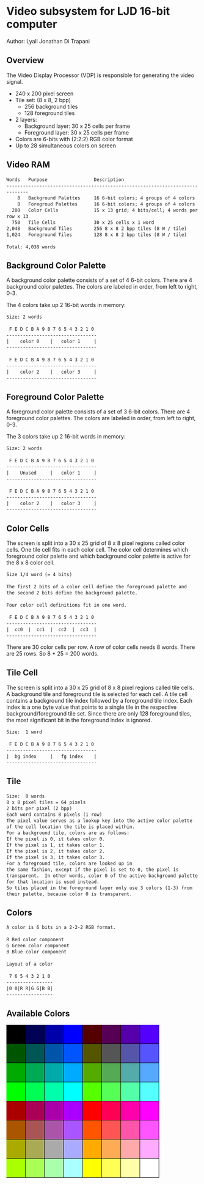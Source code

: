 <!-- Author:  Lyall Jonathan Di Trapani =========|=========|======== -->
Video subsystem for LJD 16-bit computer
=======================================

Author:  Lyall Jonathan Di Trapani


Overview
--------

The Video Display Processor (VDP) is responsible
for generating the video signal.

- 240 x 200 pixel screen
- Tile set: (8 x 8, 2 bpp)
    - 256 background tiles
    - 128 foreground tiles
- 2 layers:
    - Background layer: 30 x 25 cells per frame
    - Foreground layer: 30 x 25 cells per frame
- Colors are 6-bits with (2:2:2) RGB color format
- Up to 28 simultaneous colors on screen


Video RAM
---------

```
Words   Purpose                 Description
------------------------------------------------------------------------------
    8   Background Palettes     16 6-bit colors; 4 groups of 4 colors
    8   Foregroud Palettes      16 6-bit colors; 4 groups of 4 colors
  200   Color Cells             15 x 13 grid; 4 bits/cell; 4 words per row x 13
  750   Tile Cells              30 x 25 cells x 1 word
2,048   Background Tiles        256 8 x 8 2 bpp tiles (8 W / tile)
1,024   Foreground Tiles        128 8 x 8 2 bpp tiles (8 W / tile)

Total: 4,038 words
```


Background Color Palette
------------------------

A background color palette consists of a set of 4 6-bit colors.
There are 4 background color palettes.
The colors are labeled in order, from left to right, 0-3.

The 4 colors take up 2 16-bit words in memory:

```
Size: 2 words

 F E D C B A 9 8 7 6 5 4 3 2 1 0
---------------------------------
|    color 0    |   color 1     |
---------------------------------

 F E D C B A 9 8 7 6 5 4 3 2 1 0
---------------------------------
|    color 2    |   color 3     |
---------------------------------
```


Foreground Color Palette
------------------------

A foreground color palette consists of a set of 3 6-bit colors.
There are 4 foreground color palettes.
The colors are labeled in order, from left to right, 0-3.

The 3 colors take up 2 16-bit words in memory:

```
Size: 2 words

 F E D C B A 9 8 7 6 5 4 3 2 1 0
---------------------------------
|    Unused     |   color 1     |
---------------------------------

 F E D C B A 9 8 7 6 5 4 3 2 1 0
---------------------------------
|    color 2    |   color 3     |
---------------------------------
```


Color Cells
-----------

The screen is split into a 30 x 25 grid of 8 x 8 pixel regions
called color cells.
One tile cell fits in each color cell.
The color cell determines which foreground color palette and which
background color palette is active for the 8 x 8 color cell.

```
Size 1/4 word (= 4 bits)

The first 2 bits of a color cell define the foreground palette and
the second 2 bits define the background palette.

Four color cell definitions fit in one word.

 F E D C B A 9 8 7 6 5 4 3 2 1 0
---------------------------------
|  cc0  |  cc1  |  cc2  |  cc3  |
---------------------------------
```

There are 30 color cells per row.
A row of color cells needs 8 words.  There are 25 rows.  So 8 * 25 = 200 words.


Tile Cell
---------

The screen is split into a 30 x 25 grid of 8 x 8 pixel regions called tile cells.
A background tile and foreground tile is selected for each cell.
A tile cell contains a background tile index followed by a foreground tile index.
Each index is a one byte value that points to a single tile in the
respective background/foreground tile set.
Since there are only 128 foreground tiles, the most significant bit in
the foreground index is ignored.

```
Size:  1 word

 F E D C B A 9 8 7 6 5 4 3 2 1 0
---------------------------------
|  bg index     |   fg index    |
---------------------------------
```


Tile
----

```
Size:  8 words
8 x 8 pixel tiles = 64 pixels
2 bits per pixel (2 bpp)
Each word contains 8 pixels (1 row)
The pixel value serves as a lookup key into the active color palette
of the cell location the tile is placed within.
For a background tile, colors are as follows:
If the pixel is 0, it takes color 0.
If the pixel is 1, it takes color 1.
If the pixel is 2, it takes color 2.
If the pixel is 3, it takes color 3.
For a foreground tile, colors are looked up in
the same fashion, except if the pixel is set to 0, the pixel is
transparent.  In other words, color 0 of the active background palette
for that location is used instead.
So tiles placed in the foreground layer only use 3 colors (1-3) from
their palette, because color 0 is transparent.
```


Colors
------

```
A color is 6 bits in a 2-2-2 RGB format.

R Red color component
G Green color component
B Blue color component

Layout of a color

 7 6 5 4 3 2 1 0
-----------------
|0 0|R R|G G|B B|
-----------------

```


Available Colors
----------------

![palette.png](video/palette/palette.png)
